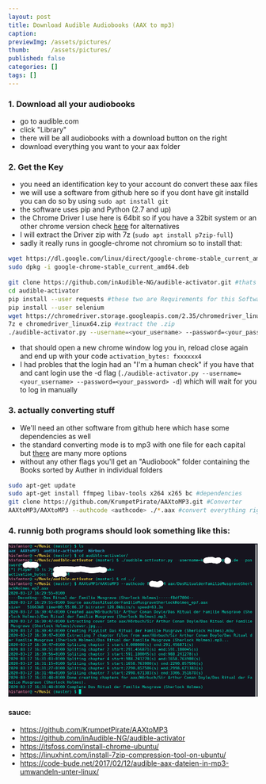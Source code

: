 ```yaml
---
layout: post
title: Download Audible Audiobooks (AAX to mp3)
caption: 
previewImg: /assets/pictures/
thumb:		/assets/pictures/
published: false
categories: []
tags: []
---
```


### 1. Download all your audiobooks
- go to audible.com
- click "Library" 
- there will be all audiobooks with a download button on the right
- download everything you want to your aax folder


### 2. Get the Key
- you need an identification key to your account do convert these aax files
- we will use a software from github here so if you dont have git installd you can do so by using `sudo apt install git`
- the software uses pip and Python (2.7 and up)
- the Chrome Driver I use here is 64bit so if you have a 32bit system or an other chrome version check [here](https://sites.google.com/a/chromium.org/chromedriver/downloads) for alternatives
- I will extract the Driver zip with 7z (`sudo apt install p7zip-full`)
- sadly it really runs in google-chrome not chromium so to install that:

```bash
wget https://dl.google.com/linux/direct/google-chrome-stable_current_amd64.deb
sudo dpkg -i google-chrome-stable_current_amd64.deb
```

```bash
git clone https://github.com/inAudible-NG/audible-activator.git #thats the Software
cd audible-activator 
pip install --user requests #these two are Requirements for this Software
pip install --user selenium
wget https://chromedriver.storage.googleapis.com/2.35/chromedriver_linux64.zip #that's a 64bit Chrome Driver
7z e chromedriver_linux64.zip #extract the .zip
./audible-activator.py --username=<your_username> --password=<your_password> # run the Script with your username and password
```
- that should open a new chrome window log you in, reload close again and end up with your code `activation_bytes: fxxxxxx4` 
- I had probles that the login had an "I'm a human check" if you have that and cant login use the -d flag (`./audible-activator.py --username=<your_username> --password=<your_password> -d`) which will wait for you to log in manually

### 3. actually converting stuff
- We'll need an other software from github here which hase some dependencies as well
- the standard converting mode is to mp3 with one file for each capital but [there](https://github.com/KrumpetPirate/AAXtoMP3) are many more options
- without any other flags you'll get an "Audiobook" folder containing the Books sorted by Auther in individual folders

```bash
sudo apt-get update
sudo apt-get install ffmpeg libav-tools x264 x265 bc #dependencies
git clone https://github.com/KrumpetPirate/AAXtoMP3.git #Converter
AAXtoMP3/AAXtoMP3 --authcode <authcode> ./*.aax #convert everything right here
```
### 4. runnig both programs should look something like this:
![example pic](/assets/pictures/AAX/example.png)

#### sauce:
- <https://github.com/KrumpetPirate/AAXtoMP3>
- <https://github.com/inAudible-NG/audible-activator>
- <https://itsfoss.com/install-chrome-ubuntu/>
- <https://linuxhint.com/install-7zip-compression-tool-on-ubuntu/>
- <https://code-bude.net/2017/02/12/audible-aax-dateien-in-mp3-umwandeln-unter-linux/>